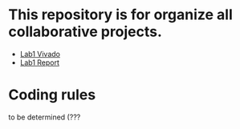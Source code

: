 # This repository is for organize all collaborative projects.
- [Lab1 Vivado](Lab1-Advanced/Lab1-Advanced/Lab1-Advanced.xpr)
- [Lab1 Report](Lab1-Advanced/Report.docx)

# Coding rules
to be determined (???
